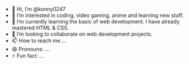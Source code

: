 - 👋 Hi, I’m @konny0247
- 👀 I’m interested in coding, video gaming, anime and learning new stuff.
- 🌱 I’m currently learning the basic of web development. I have already mastered HTML & CSS.
- 💞️ I’m looking to collaborate on web development projects.
- 📫 How to reach me ...
- 😄 Pronouns: ...
- ⚡ Fun fact: ...

<!---
konny0247/konny0247 is a ✨ special ✨ repository because its `README.md` (this file) appears on your GitHub profile.
You can click the Preview link to take a look at your changes.
--->
